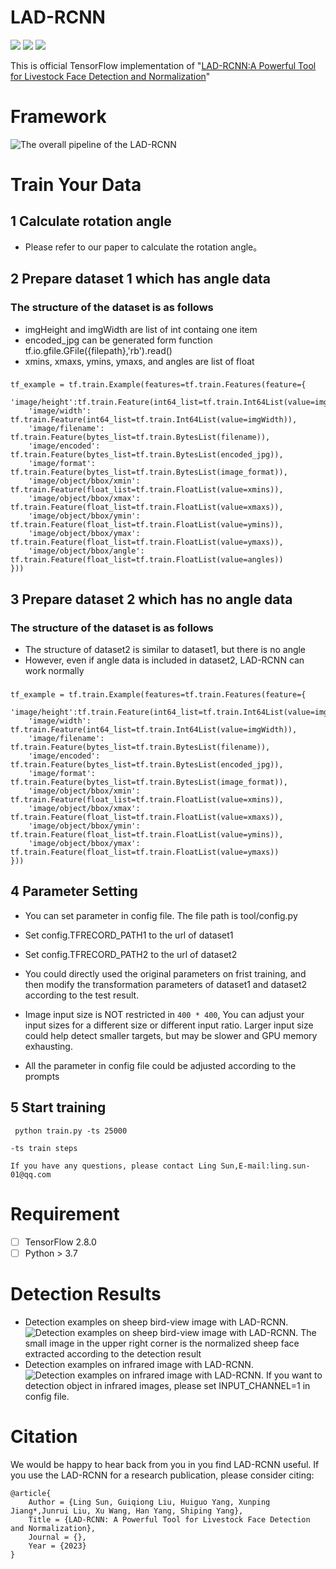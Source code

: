 
# LAD-RCNN

![](https://img.shields.io/static/v1?label=python&message=3.8&color=blue)
![](https://img.shields.io/static/v1?label=TensorFlow&message=2.8&color=<COLOR>)
![](https://img.shields.io/static/v1?label=license&message=MIT&color=green)

This is official TensorFlow implementation of "[LAD-RCNN:A Powerful Tool for Livestock Face Detection and Normalization]()"


# Framework
![The overall pipeline of the LAD-RCNN](https://github.com/SheepBreedingLaboratory/LAD-RCNN/blob/main/Figure/LAD-RCNN.jpg)




#  Train Your Data

## 1 Calculate rotation angle

 - Please refer to our paper to calculate the rotation angle。

## 2 Prepare dataset 1 which has angle data
### The structure of the dataset is as follows
 - imgHeight and imgWidth are list of int containg one item
 - encoded\_jpg can be generated form function tf.io.gfile.GFile({filepath},'rb').read()
 - xmins, xmaxs, ymins, ymaxs, and angles are list of float
###
	tf_example = tf.train.Example(features=tf.train.Features(feature={  
        'image/height':tf.train.Feature(int64_list=tf.train.Int64List(value=imgHeight)),  
        'image/width': tf.train.Feature(int64_list=tf.train.Int64List(value=imgWidth)),  
        'image/filename': tf.train.Feature(bytes_list=tf.train.BytesList(filename)),  
        'image/encoded': tf.train.Feature(bytes_list=tf.train.BytesList(encoded_jpg)),
        'image/format':  tf.train.Feature(bytes_list=tf.train.BytesList(image_format)),  
        'image/object/bbox/xmin': tf.train.Feature(float_list=tf.train.FloatList(value=xmins)),  
        'image/object/bbox/xmax': tf.train.Feature(float_list=tf.train.FloatList(value=xmaxs)),  
        'image/object/bbox/ymin': tf.train.Feature(float_list=tf.train.FloatList(value=ymins)),  
        'image/object/bbox/ymax': tf.train.Feature(float_list=tf.train.FloatList(value=ymaxs)),
        'image/object/bbox/angle': tf.train.Feature(float_list=tf.train.FloatList(value=angles))
    }))
## 3 Prepare dataset 2 which has no angle data
### The structure of the dataset is as follows
 - The structure of dataset2 is similar to dataset1, but there is no angle
 - However, even if angle data is included in dataset2, LAD-RCNN can work normally
###
	tf_example = tf.train.Example(features=tf.train.Features(feature={  
        'image/height':tf.train.Feature(int64_list=tf.train.Int64List(value=imgHeight)),  
        'image/width': tf.train.Feature(int64_list=tf.train.Int64List(value=imgWidth)),  
        'image/filename': tf.train.Feature(bytes_list=tf.train.BytesList(filename)),  
        'image/encoded': tf.train.Feature(bytes_list=tf.train.BytesList(encoded_jpg)),
        'image/format':  tf.train.Feature(bytes_list=tf.train.BytesList(image_format)),  
        'image/object/bbox/xmin': tf.train.Feature(float_list=tf.train.FloatList(value=xmins)),  
        'image/object/bbox/xmax': tf.train.Feature(float_list=tf.train.FloatList(value=xmaxs)),  
        'image/object/bbox/ymin': tf.train.Feature(float_list=tf.train.FloatList(value=ymins)),  
        'image/object/bbox/ymax': tf.train.Feature(float_list=tf.train.FloatList(value=ymaxs))
    }))


## 4 Parameter Setting
 - You can set parameter in config file. The file path is tool/config.py
 - Set config.TFRECORD_PATH1 to the url of dataset1
 - Set config.TFRECORD_PATH2 to the url of dataset2
 - You could directly used the original parameters on frist training, and then modify the transformation parameters of dataset1 and dataset2 according to the test result.
 - Image input size is NOT restricted in `400 * 400`, You can adjust your input sizes for a different size or different input ratio. Larger input size could help detect smaller targets, but may be slower and GPU memory exhausting.

 - All the parameter in config file could be adjusted according to the prompts 



## 5 Start training

```
 python train.py -ts 25000

-ts train steps

If you have any questions, please contact Ling Sun,E-mail:ling.sun-01@qq.com
```
 
# Requirement
- [ ] TensorFlow  2.8.0
- [ ] Python > 3.7
# Detection Results
 - Detection examples on sheep bird-view image with LAD-RCNN.
![Detection examples on sheep bird-view image with LAD-RCNN.](https://github.com/SheepBreedingLaboratory/LAD-RCNN/blob/main/Figure/Sheep.jpg)
The small image in the upper right corner is the normalized sheep face extracted according to the detection result
 - Detection examples on infrared image with LAD-RCNN.
![Detection examples on infrared image with LAD-RCNN.](https://github.com/SheepBreedingLaboratory/LAD-RCNN/blob/main/Figure/infrared.jpg)
If you want to detection object in infrared images, please set INPUT_CHANNEL=1 in config file. 

# Citation

We would be happy to hear back from you in you find LAD-RCNN useful. If you use the LAD-RCNN for a research publication, please consider citing:

    @article{
        Author = {Ling Sun, Guiqiong Liu, Huiguo Yang, Xunping Jiang*,Junrui Liu, Xu Wang, Han Yang, Shiping Yang},
        Title = {LAD-RCNN: A Powerful Tool for Livestock Face Detection and Normalization},
        Journal = {},
        Year = {2023}
    }